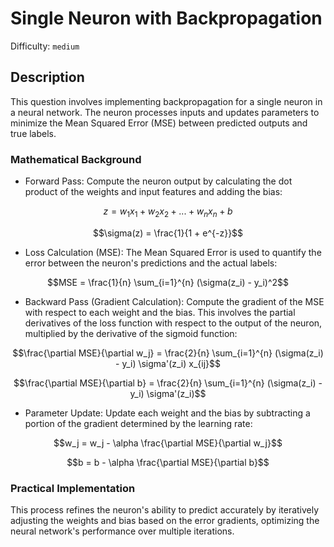 # Single Neuron with Backpropagation
Difficulty: `medium`

## Description
This question involves implementing backpropagation for a single neuron in a neural network. The neuron processes inputs and updates parameters to minimize the Mean Squared Error (MSE) between predicted outputs and true labels.

### Mathematical Background
* Forward Pass:
Compute the neuron output by calculating the dot product of the weights and input features and adding the bias:

```math
z = w_1x_1 + w_2x_2 + ... + w_nx_n + b
```

```math
\sigma(z) = \frac{1}{1 + e^{-z}}
```

* Loss Calculation (MSE):
The Mean Squared Error is used to quantify the error between the neuron's predictions and the actual labels:

```math
MSE = \frac{1}{n} \sum_{i=1}^{n} (\sigma(z_i) - y_i)^2
```

* Backward Pass (Gradient Calculation):
Compute the gradient of the MSE with respect to each weight and the bias. This involves the partial derivatives of the loss function with respect to the output of the neuron, multiplied by the derivative of the sigmoid function:

```math
\frac{\partial MSE}{\partial w_j} = \frac{2}{n} \sum_{i=1}^{n} (\sigma(z_i) - y_i) \sigma'(z_i) x_{ij}
```

```math
\frac{\partial MSE}{\partial b} = \frac{2}{n} \sum_{i=1}^{n} (\sigma(z_i) - y_i) \sigma'(z_i)
```

* Parameter Update:
Update each weight and the bias by subtracting a portion of the gradient determined by the learning rate:

```math
w_j = w_j - \alpha \frac{\partial MSE}{\partial w_j}
```

```math
b = b - \alpha \frac{\partial MSE}{\partial b}
```

### Practical Implementation
This process refines the neuron's ability to predict accurately by iteratively adjusting the weights and bias based on the error gradients, optimizing the neural network's performance over multiple iterations.